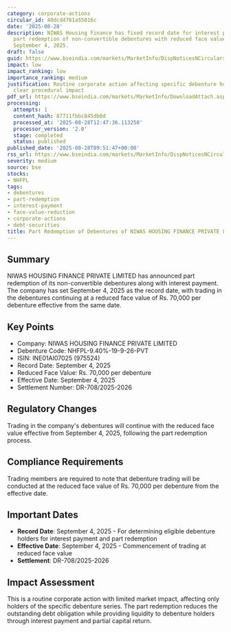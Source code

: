 ```yaml
---
category: corporate-actions
circular_id: 40dcd4761a55016c
date: '2025-08-28'
description: NIWAS Housing Finance has fixed record date for interest payment and
  part redemption of non-convertible debentures with reduced face value effective
  September 4, 2025.
draft: false
guid: https://www.bseindia.com/markets/MarketInfo/DispNoticesNCirculars.aspx?Noticeid={3DFBAD20-ADCC-46A1-8EC5-673265E73D9B}&noticeno=20250828-15&dt=08/28/2025&icount=15&totcount=47&flag=0
impact: low
impact_ranking: low
importance_ranking: medium
justification: Routine corporate action affecting specific debenture holders with
  clear procedural impact
pdf_url: https://www.bseindia.com/markets/MarketInfo/DownloadAttach.aspx?id=20250828-15&attachedId=
processing:
  attempts: 1
  content_hash: 87711fbbc845db0d
  processed_at: '2025-08-28T12:47:36.113250'
  processor_version: '2.0'
  stage: completed
  status: published
published_date: '2025-08-28T09:51:47+00:00'
rss_url: https://www.bseindia.com/markets/MarketInfo/DispNoticesNCirculars.aspx?Noticeid={3DFBAD20-ADCC-46A1-8EC5-673265E73D9B}&noticeno=20250828-15&dt=08/28/2025&icount=15&totcount=47&flag=0
severity: medium
source: bse
stocks:
- NHFPL
tags:
- debentures
- part-redemption
- interest-payment
- face-value-reduction
- corporate-actions
- debt-securities
title: Part Redemption of Debentures of NIWAS HOUSING FINANCE PRIVATE LIMITED
---
```


## Summary

NIWAS HOUSING FINANCE PRIVATE LIMITED has announced part redemption of its non-convertible debentures along with interest payment. The company has set September 4, 2025 as the record date, with trading in the debentures continuing at a reduced face value of Rs. 70,000 per debenture effective from the same date.

## Key Points

- Company: NIWAS HOUSING FINANCE PRIVATE LIMITED
- Debenture Code: NHFPL-9.40%-19-9-26-PVT
- ISIN: INE01AI07025 (975524)
- Record Date: September 4, 2025
- Reduced Face Value: Rs. 70,000 per debenture
- Effective Date: September 4, 2025
- Settlement Number: DR-708/2025-2026

## Regulatory Changes

Trading in the company's debentures will continue with the reduced face value effective from September 4, 2025, following the part redemption process.

## Compliance Requirements

Trading members are required to note that debenture trading will be conducted at the reduced face value of Rs. 70,000 per debenture from the effective date.

## Important Dates

- **Record Date**: September 4, 2025 - For determining eligible debenture holders for interest payment and part redemption
- **Effective Date**: September 4, 2025 - Commencement of trading at reduced face value
- **Settlement**: DR-708/2025-2026

## Impact Assessment

This is a routine corporate action with limited market impact, affecting only holders of the specific debenture series. The part redemption reduces the outstanding debt obligation while providing liquidity to debenture holders through interest payment and partial capital return.